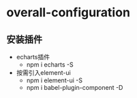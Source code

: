 
# overall-configuration

## 安装插件
* echarts插件
  * npm i echarts -S
* 按需引入element-ui
  * npm i element-ui -S
  * npm i babel-plugin-component -D